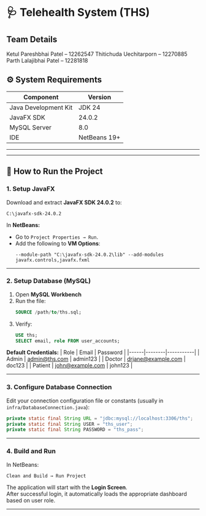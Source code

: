 # 🩺 Telehealth System (THS)

## Team Details
Ketul Pareshbhai Patel – 12262547
Thitichuda Uechitarporn – 12270885
Parth Lalajibhai  Patel – 12281818 

## ⚙️ System Requirements

| Component | Version |
|------------|----------|
| Java Development Kit | JDK 24  |
| JavaFX SDK | 24.0.2 |
| MySQL Server | 8.0  |
| IDE | NetBeans 19+  |

---
---

## 🚀 How to Run the Project

### 1. Setup JavaFX
Download and extract **JavaFX SDK 24.0.2** to:
```
C:\javafx-sdk-24.0.2
```

In **NetBeans:**
- Go to `Project Properties → Run`.
- Add the following to **VM Options**:
  ```
  --module-path "C:\javafx-sdk-24.0.2\lib" --add-modules javafx.controls,javafx.fxml
  ```

---

### 2. Setup Database (MySQL)

1. Open **MySQL Workbench**   
2. Run the file:  
   ```sql
   SOURCE /path/to/ths.sql;
   ```
3. Verify:
   ```sql
   USE ths;
   SELECT email, role FROM user_accounts;
   ```

**Default Credentials:**
| Role | Email | Password |
|------|--------|-----------|
| Admin | admin@ths.com | admin123 |
| Doctor | drjane@example.com | doc123 |
| Patient | john@example.com | john123 |

---

### 3. Configure Database Connection
Edit your connection configuration file or constants (usually in `infra/DatabaseConnection.java`):

```java
private static final String URL = "jdbc:mysql://localhost:3306/ths";
private static final String USER = "ths_user";
private static final String PASSWORD = "ths_pass";
```

---

### 4. Build and Run
In NetBeans:
```
Clean and Build → Run Project
```

The application will start with the **Login Screen**.  
After successful login, it automatically loads the appropriate dashboard based on user role.

---
